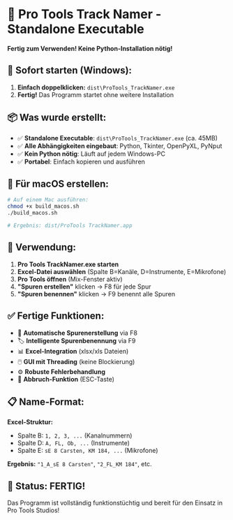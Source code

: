 # 🎵 Pro Tools Track Namer - Standalone Executable

**Fertig zum Verwenden! Keine Python-Installation nötig!**

## 🚀 Sofort starten (Windows):

1. **Einfach doppelklicken:** `dist\ProTools_TrackNamer.exe`
2. **Fertig!** Das Programm startet ohne weitere Installation

## 📦 Was wurde erstellt:

- ✅ **Standalone Executable**: `dist\ProTools_TrackNamer.exe` (ca. 45MB)
- ✅ **Alle Abhängigkeiten eingebaut**: Python, Tkinter, OpenPyXL, PyNput
- ✅ **Kein Python nötig**: Läuft auf jedem Windows-PC
- ✅ **Portabel**: Einfach kopieren und ausführen

## 🔧 Für macOS erstellen:

```bash
# Auf einem Mac ausführen:
chmod +x build_macos.sh
./build_macos.sh

# Ergebnis: dist/ProTools TrackNamer.app
```

## 🎯 Verwendung:

1. **Pro Tools TrackNamer.exe starten**
2. **Excel-Datei auswählen** (Spalte B=Kanäle, D=Instrumente, E=Mikrofone)
3. **Pro Tools öffnen** (Mix-Fenster aktiv)
4. **"Spuren erstellen"** klicken → F8 für jede Spur
5. **"Spuren benennen"** klicken → F9 benennt alle Spuren

## ✅ Fertige Funktionen:

- 🎯 **Automatische Spurenerstellung** via F8
- 🏷️ **Intelligente Spurenbenennung** via F9  
- 📊 **Excel-Integration** (xlsx/xls Dateien)
- 🖱️ **GUI mit Threading** (keine Blockierung)
- ⚙️ **Robuste Fehlerbehandlung**
- 🔄 **Abbruch-Funktion** (ESC-Taste)

## 📋 Name-Format:

**Excel-Struktur:**
- Spalte B: `1, 2, 3, ...` (Kanalnummern)  
- Spalte D: `A, FL, Ob, ...` (Instrumente)
- Spalte E: `sE 8 Carsten, KM 184, ...` (Mikrofone)

**Ergebnis:** `"1_A_sE 8 Carsten"`, `"2_FL_KM 184"`, etc.

## 🎉 Status: **FERTIG!**

Das Programm ist vollständig funktionstüchtig und bereit für den Einsatz in Pro Tools Studios!